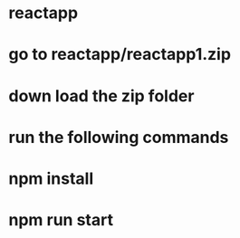 # reactapp
# go to reactapp/reactapp1.zip
# down load the zip folder
# run the following commands
# npm install
# npm run start

